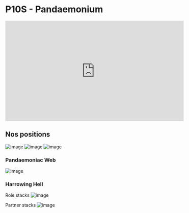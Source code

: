 # P10S - Pandaemonium 

<iframe width="560" height="315" src="https://www.youtube.com/embed/qwQoAAl9qsM" title="YouTube video player" frameborder="0" allow="accelerometer; autoplay; clipboard-write; encrypted-media; gyroscope; picture-in-picture; web-share" allowfullscreen></iframe>

## Nos positions
![image](https://github.com/rerevival/rerevival.github.io/assets/106151129/b0801a63-5a1c-4e8b-ba6c-7aba75520805)
![image](https://github.com/rerevival/rerevival.github.io/assets/106151129/71e3ff7d-3461-4d38-9ccc-451aa090101a)
![image](https://github.com/rerevival/rerevival.github.io/assets/106151129/a3753ff0-43d3-4128-adec-95e1e615f3b7)

### Pandaemoniac Web
![image](https://github.com/rerevival/rerevival.github.io/assets/113609072/2783bc13-ad68-472f-a6cc-0f4fae4876c9)

### Harrowing Hell

Role stacks
![image](https://github.com/rerevival/rerevival.github.io/assets/113609072/c8d10602-f234-4a6a-959b-0fe50f590e30)

Partner stacks
![image](https://github.com/rerevival/rerevival.github.io/assets/113609072/ef64c999-7550-415d-a2b6-b07729c805fe)
